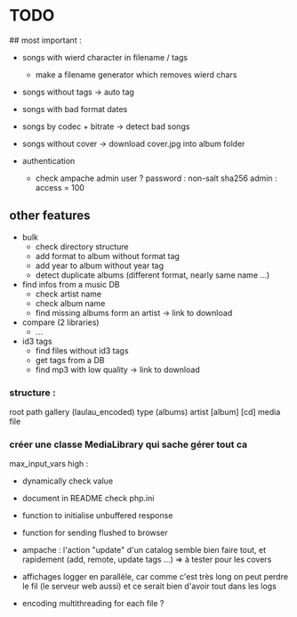 # TODO

## most important :
- songs with wierd character in filename / tags
    - make a filename generator which removes wierd chars
- songs without tags -> auto tag
- songs with bad format dates
- songs by codec + bitrate -> detect bad songs
- songs without cover -> download cover.jpg into album folder

- authentication
	- check ampache admin user ?
	    password : non-salt sha256
	    admin : access = 100


## other features
- bulk
    - check directory structure
    - add format to album without format tag
    - add year to album without year tag
    - detect duplicate albums (different format, nearly same name ...)
- find infos from a music DB
    - check artist name
    - check album name
    - find missing albums form an artist -> link to download
- compare (2 libraries)
	- ...
- id3 tags
    - find files without id3 tags
    - get tags from a DB
    - find mp3 with low quality -> link to download

### structure :
root path
	gallery (laulau_encoded)
		type (albums)
			artist
				[album]
					[cd]
						media file

### créer une classe MediaLibrary qui sache gérer tout ca



max_input_vars high :
- dynamically check value
- document in README check php.ini

- function to initialise unbuffered  response
- function for sending flushed to browser



- ampache : l'action "update" d'un catalog semble bien faire tout, et rapidement (add, remote, update tags ...)
=> à tester pour les covers


- affichages
	logger en parallèle, car comme c'est très long on peut perdre le fil (le serveur web aussi) et ce serait bien d'avoir tout dans les logs


- encoding
	multithreading for each file ?

